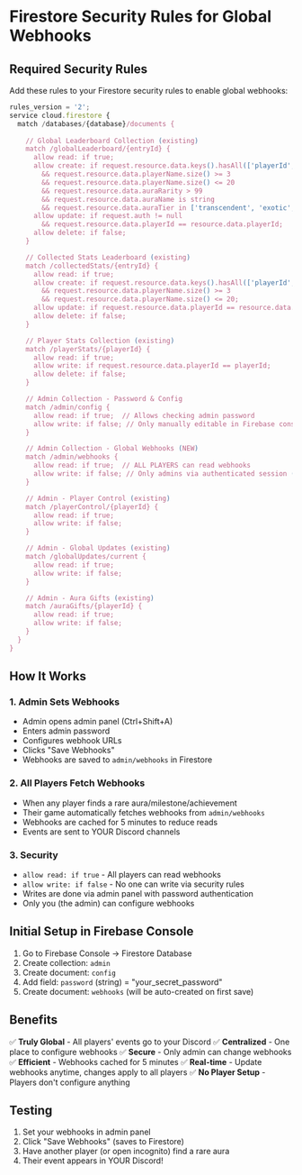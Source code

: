 # Firestore Security Rules for Global Webhooks

## Required Security Rules

Add these rules to your Firestore security rules to enable global webhooks:

```javascript
rules_version = '2';
service cloud.firestore {
  match /databases/{database}/documents {
    
    // Global Leaderboard Collection (existing)
    match /globalLeaderboard/{entryId} {
      allow read: if true;
      allow create: if request.resource.data.keys().hasAll(['playerId', 'playerName', 'auraName', 'auraRarity', 'auraTier', 'rollCount', 'timestamp', 'submittedAt'])
        && request.resource.data.playerName.size() >= 3
        && request.resource.data.playerName.size() <= 20
        && request.resource.data.auraRarity > 99
        && request.resource.data.auraName is string
        && request.resource.data.auraTier in ['transcendent', 'exotic', 'mythic', 'legendary', 'rare', 'uncommon', 'common'];
      allow update: if request.auth != null
        && request.resource.data.playerId == resource.data.playerId;
      allow delete: if false;
    }

    // Collected Stats Leaderboard (existing)
    match /collectedStats/{entryId} {
      allow read: if true;
      allow create: if request.resource.data.keys().hasAll(['playerId', 'playerName', 'totalScore', 'uniqueAuras', 'timestamp'])
        && request.resource.data.playerName.size() >= 3
        && request.resource.data.playerName.size() <= 20;
      allow update: if request.resource.data.playerId == resource.data.playerId;
      allow delete: if false;
    }

    // Player Stats Collection (existing)
    match /playerStats/{playerId} {
      allow read: if true;
      allow write: if request.resource.data.playerId == playerId;
      allow delete: if false;
    }

    // Admin Collection - Password & Config
    match /admin/config {
      allow read: if true;  // Allows checking admin password
      allow write: if false; // Only manually editable in Firebase console
    }

    // Admin Collection - Global Webhooks (NEW)
    match /admin/webhooks {
      allow read: if true;  // ALL PLAYERS can read webhooks
      allow write: if false; // Only admins via authenticated session (handled in code)
    }

    // Admin - Player Control (existing)
    match /playerControl/{playerId} {
      allow read: if true;
      allow write: if false;
    }

    // Admin - Global Updates (existing)
    match /globalUpdates/current {
      allow read: if true;
      allow write: if false;
    }

    // Admin - Aura Gifts (existing)
    match /auraGifts/{playerId} {
      allow read: if true;
      allow write: if false;
    }
  }
}
```

## How It Works

### 1. **Admin Sets Webhooks**
- Admin opens admin panel (Ctrl+Shift+A)
- Enters admin password
- Configures webhook URLs
- Clicks "Save Webhooks"
- Webhooks are saved to `admin/webhooks` in Firestore

### 2. **All Players Fetch Webhooks**
- When any player finds a rare aura/milestone/achievement
- Their game automatically fetches webhooks from `admin/webhooks`
- Webhooks are cached for 5 minutes to reduce reads
- Events are sent to YOUR Discord channels

### 3. **Security**
- `allow read: if true` - All players can read webhooks
- `allow write: if false` - No one can write via security rules
- Writes are done via admin panel with password authentication
- Only you (the admin) can configure webhooks

## Initial Setup in Firebase Console

1. Go to Firebase Console → Firestore Database
2. Create collection: `admin`
3. Create document: `config`
4. Add field: `password` (string) = "your_secret_password"
5. Create document: `webhooks` (will be auto-created on first save)

## Benefits

✅ **Truly Global** - All players' events go to your Discord
✅ **Centralized** - One place to configure webhooks
✅ **Secure** - Only admin can change webhooks
✅ **Efficient** - Webhooks cached for 5 minutes
✅ **Real-time** - Update webhooks anytime, changes apply to all players
✅ **No Player Setup** - Players don't configure anything

## Testing

1. Set your webhooks in admin panel
2. Click "Save Webhooks" (saves to Firestore)
3. Have another player (or open incognito) find a rare aura
4. Their event appears in YOUR Discord!
